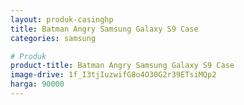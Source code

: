 ```yaml
---
layout: produk-casinghp
title: Batman Angry Samsung Galaxy S9 Case
categories: samsung

# Produk
product-title: Batman Angry Samsung Galaxy S9 Case
image-drive: 1f_I3tjIuzwifG8o4O30G2r39ETsiMQp2
harga: 90000
---
```

